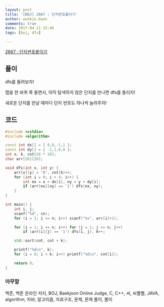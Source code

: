 ```yaml
---
layout: post
title: '[BOJ] 2667 : 단지번호붙이기'
author: wookje.kwon
comments: true
date: 2017-04-11 15:46
tags: [boj, dfs]

---
```


[2667 : 단지번호붙이기](https://www.acmicpc.net/problem/2667)

## 풀이

dfs를 돌려보자!

맵을 한 바퀴 쭉 돌면서, 아직 탐색하지 않은 단지를 만나면 dfs를 돌리자!

새로운 단지를 만날 때마다 단지 번호도 하나씩 늘려주자!

## 코드

```cpp
#include <cstdio>
#include <algorithm>

const int dx[] = { 0,0,-1,1 };
const int dy[] = { -1,1,0,0 };
int n, k, cnt[26 * 26];
char arr[26][26];

void dfs(int x, int y) {
    arr[x][y] = '0', cnt[k]++;
    for (int i = 0; i < 4; i++) {
        int nx = x + dx[i], ny = y + dy[i];
        if (arr[nx][ny] == '1') dfs(nx, ny);
    }
}

int main() {
    int i, j;
    scanf("%d", &n);
    for (i = 1; i <= n; i++) scanf("%s", arr[i]+1);

    for (i = 1; i <= n; i++) for (j = 1; j <= n; j++)
        if (arr[i][j] == '1') dfs(i, j), k++;

    std::sort(cnt, cnt + k);

    printf("%d\n", k);
    for (i = 0; i < k; i++) printf("%d\n", cnt[i]);

    return 0;
}
```

### 아무말  
백준, 백준 온라인 저지, BOJ, Baekjoon Online Judge, C, C++, 씨, 씨쁠쁠, JAVA, algorithm, 자바, 알고리즘, 자료구조, 문제, 문제 풀이, 풀이

